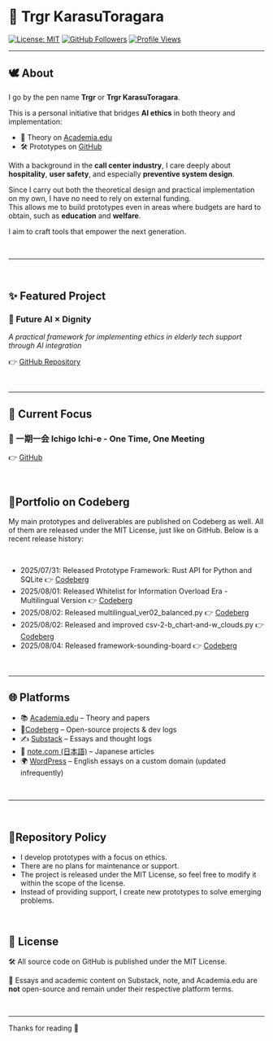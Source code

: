 # 🧭 Trgr KarasuToragara

[![License: MIT](https://img.shields.io/badge/license-MIT-green.svg)](https://github.com/trgr-karasutoragara?tab=repositories)
[![GitHub Followers](https://img.shields.io/github/followers/trgr-karasutoragara?style=social)](https://github.com/trgr-karasutoragara)
[![Profile Views](https://komarev.com/ghpvc/?username=trgr-karasutoragara&color=blue)](https://github.com/trgr-karasutoragara)

---

## 🕊️ About

I go by the pen name **Trgr** or **Trgr KarasuToragara**.

This is a personal initiative that bridges **AI ethics** in both theory and implementation:
- 🧠 Theory on [Academia.edu](https://independent.academia.edu/TrgrKarasuToragara)
- 🛠️ Prototypes on [GitHub](https://github.com/trgr-karasutoragara)

With a background in the **call center industry**, I care deeply about **hospitality**, **user safety**, and especially **preventive system design**.

Since I carry out both the theoretical design and practical implementation on my own, I have no need to rely on external funding.  
This allows me to build prototypes even in areas where budgets are hard to obtain, such as **education** and **welfare**.

I aim to craft tools that empower the next generation.

<br>

---

<br>

## ✨ Featured Project

### 🔧 Future AI × Dignity  
*A practical framework for implementing ethics in elderly tech support through AI integration*

👉 [GitHub Repository](https://github.com/trgr-karasutoragara/trgr-karasutoragara.github.io)

<br>

---

## 🔭 Current Focus

### 🧩 一期一会 Ichigo Ichi-e - One Time, One Meeting  
👉 [GitHub](https://github.com/trgr-karasutoragara/zen-info-your-life-is-yours/tree/main/1go1e)

<br>

## 🦋Portfolio on Codeberg
My main prototypes and deliverables are published on Codeberg as well. All of them are released under the MIT License, just like on GitHub. Below is a recent release history:

<br>

- 2025/07/31: Released Prototype Framework: Rust API for Python and SQLite 👉 [Codeberg](https://codeberg.org/trgr/rust-api-4-py-and-sql)
- 2025/08/01: Released Whitelist for Information Overload Era - Multilingual Version 👉 [Codeberg](https://codeberg.org/trgr/HumanitiesToolkit/src/branch/main/information-overload/rss-news/)
- 2025/08/02: Released multilingual_ver02_balanced.py 👉 [Codeberg](https://codeberg.org/trgr/HumanitiesToolkit/src/branch/main/information-overload/rss-news#update-jst-2025-08-02-00-12-multilingual_ver02_balanced-py-https-codeberg-org-trgr-humanitiestoolkit-src-branch-main-information-overload-rss-news-multilingual_ver02_balanced-py)
- 2025/08/02: Released and improved csv-2-b_chart-and-w_clouds.py 👉 [Codeberg](https://codeberg.org/trgr/HumanitiesToolkit/src/branch/main/information-overload/rss-news#csv-2-b_chart-and-w_clouds-py)
- 2025/08/04: Released framework-sounding-board 👉 [Codeberg](https://codeberg.org/trgr/HumanitiesToolkit/src/branch/main/education/framework-sounding-board)

<br>

---

## 🌐 Platforms

- 📚 [Academia.edu](https://independent.academia.edu/TrgrKarasuToragara) – Theory and papers
- 🦋[Codeberg](https://codeberg.org/trgr/) – Open-source projects & dev logs
- ✍️ [Substack](https://trgrkarasutoragara.substack.com/) – Essays and thought logs  
- 📝 [note.com (日本語)](https://note.com/karasu_toragara) – Japanese articles  
- 🌍 [WordPress](https://trgr-lab.com/) – English essays on a custom domain (updated infrequently)


<br>

---

<br>

## 🔧Repository Policy

- I develop prototypes with a focus on ethics.
- There are no plans for maintenance or support.
- The project is released under the MIT License, so feel free to modify it within the scope of the license.
- Instead of providing support, I create new prototypes to solve emerging problems.

<br>

## 📄 License

🛠️ All source code on GitHub is published under the MIT License.  

📝 Essays and academic content on Substack, note, and Academia.edu are **not** open-source and remain under their respective platform terms.


<br>

---

Thanks for reading 🙏
